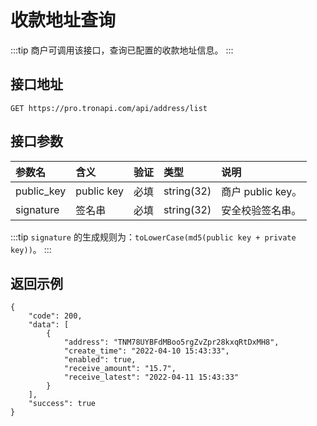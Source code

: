 # 收款地址查询

:::tip
商户可调用该接口，查询已配置的收款地址信息。
:::

## 接口地址

```shell:no-line-numbers
GET https://pro.tronapi.com/api/address/list
```

## 接口参数

参数名 | 含义 | 验证 | 类型 | 说明
:-|:-|:-|:-|:-
public_key | public key | 必填 | string(32) | 商户 public key。
signature | 签名串 | 必填 | string(32) | 安全校验签名串。

:::tip
`signature` 的生成规则为：`toLowerCase(md5(public key + private key))`。
:::

## 返回示例

```json:no-line-numbers
{
    "code": 200,
    "data": [
        {
            "address": "TNM78UYBFdMBoo5rgZvZpr28kxqRtDxMH8",
            "create_time": "2022-04-10 15:43:33",
            "enabled": true,
            "receive_amount": "15.7",
            "receive_latest": "2022-04-11 15:43:33"
        }
    ],
    "success": true
}
```